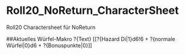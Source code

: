 # Roll20_NoReturn_CharacterSheet
Roll20 Charactersheet für NoReturn

##Aktuelles Würfel-Makro
?{Text} [[?{Hazard Di|1}d6!6 + ?{normale Würfel|0}d6 + ?{Bonuspunkte|0}]]